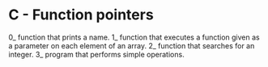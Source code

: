 # C - Function pointers
0_  function that prints a name.
1_ function that executes a function given as a parameter on each element of an array.
2_ function that searches for an integer.
3_ program that performs simple operations.
